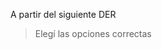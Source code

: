 A partir del siguiente DER

<div
  class='mu-erd'
  data-entities=''>
</div>

> Elegí las opciones correctas